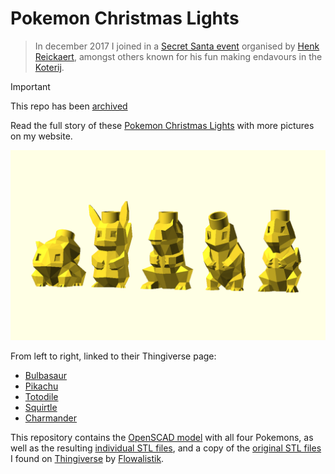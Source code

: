 # Pokemon Christmas Lights

> In december 2017 I joined in a [Secret Santa event](https://www.facebook.com/events/189537648284407/) organised by [Henk Reickaert](http://www.henkrijckaert.be), amongst others known for his fun making endavours in the [Koterij](http://www.koterij.be).

> [!IMPORTANT]  
> This repo has been [archived](https://docs.github.com/en/repositories/archiving-a-github-repository/archiving-repositories#)

Read the full story of these [Pokemon Christmas Lights](https://christophe.vg/technology/Pokemon-Christmas-Lights) with more pictures on my website.

![Pokemon Christmas Lights](media/all.png)

From left to right, linked to their Thingiverse page:

* [Bulbasaur](https://www.thingiverse.com/thing:2692444)
* [Pikachu](https://www.thingiverse.com/thing:2692445)
* [Totodile](https://www.thingiverse.com/thing:2692446)
* [Squirtle](https://www.thingiverse.com/thing:2692449)
* [Charmander](https://www.thingiverse.com/thing:2697678)

This repository contains the [OpenSCAD model](src/pokemon.scad) with all four Pokemons, as well as the resulting [individual STL files](src/), and a copy of the [original STL files](lib/) I found on [Thingiverse](https://www.thingiverse.com) by [Flowalistik](https://www.thingiverse.com/FLOWALISTIK/about).
